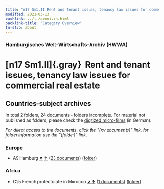 ```yaml
---
title: "n17 Sm1.II Rent and tenant issues, tenancy law issues for commercial real estate"
modified: 2021-03-13
backlink: ../../about.en.html
backlink-title: "Category Overview"
fn-stub: about
---
```


### Hamburgisches Welt-Wirtschafts-Archiv (HWWA)

# [n17 Sm1.II]{.gray}&#8201; Rent and tenant issues, tenancy law issues for commercial real estate&#160; 







## Countries-subject archives





In total 2 folders, 24 documents - folders incomplete.
For material not published as folders, please check the [digitized micro-films](/film/h1_sh.de.html) (in German).

_For direct access to the documents, click the "(xy documents)" link, for folder information use the "(folder)" link._



### Europe

- A9 Hamburg [**&nearr;**](../../../geo/i/140905/about.en.html "Hamburg (all folders)") [**&uarr;**](../../../geo/about.en.html#A9 "Country category system") (<a href="https://pm20.zbw.eu/iiifview/folder/sh/140905,145253" title="about: Hamburg : Rent and tenant issues, tenancy law issues for commercial real estate" target="_blank">23 documents</a>) ([folder](../../../../folder/sh/1409xx/140905/1452xx/145253/about.en.html))

### Africa

- C25 French protectorate in Morocco [**&nearr;**](../../../geo/i/141358/about.en.html "French protectorate in Morocco (all folders)") [**&uarr;**](../../../geo/about.en.html#C25 "Country category system") (<a href="https://pm20.zbw.eu/iiifview/folder/sh/141358,145253" title="about: French protectorate in Morocco : Rent and tenant issues, tenancy law issues for commercial real estate" target="_blank">1 documents</a>) ([folder](../../../../folder/sh/1413xx/141358/1452xx/145253/about.en.html))








